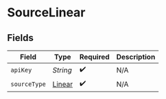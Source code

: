 # SourceLinear


## Fields

| Field                                   | Type                                    | Required                                | Description                             |
| --------------------------------------- | --------------------------------------- | --------------------------------------- | --------------------------------------- |
| `apiKey`                                | *String*                                | :heavy_check_mark:                      | N/A                                     |
| `sourceType`                            | [Linear](../../models/shared/Linear.md) | :heavy_check_mark:                      | N/A                                     |